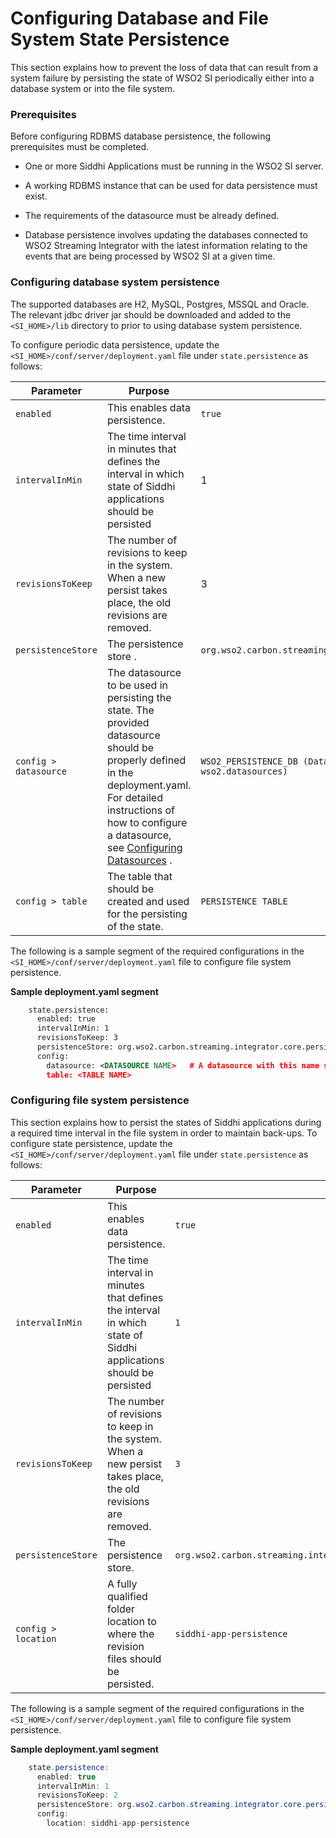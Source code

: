 # Configuring Database and File System State Persistence

This section explains how to prevent the loss of data that can result
from a system failure by persisting the state of WSO2 SI periodically
either into a database system or into the file system.

### Prerequisites

Before configuring RDBMS database persistence, the following prerequisites
must be completed.

-   One or more Siddhi Applications must be running in the WSO2 SI
    server.
-   A working RDBMS instance that can be used for data persistence must
    exist.
-   The requirements of the datasource must be already defined.

-   Database persistence involves updating the databases connected to
    WSO2 Streaming Integrator with the latest information relating to the
    events that are being processed by WSO2 SI at a given time.

### Configuring database system persistence

The supported databases are H2, MySQL, Postgres, MSSQL and Oracle. The
relevant jdbc driver jar should be downloaded and added to the
`<SI_HOME>/lib` directory to prior to using database
system persistence.

To configure periodic data persistence, update the
`<SI_HOME>/conf/server/deployment.yaml` file under
`state.persistence` as follows:

<table>
<thead>
<tr class="header">
<th>Parameter</th>
<th>Purpose</th>
<th>Required Value</th>
</tr>
</thead>
<tbody>
<tr class="odd">
<td><code>enabled</code></td>
<td>This enables data persistence.</td>
<td><code>true</code></td>
</tr>
<tr class="even">
<td><code>intervalInMin</code></td>
<td>The time interval in minutes that defines the interval in which state of Siddhi applications should be persisted</td>
<td>1</td>
</tr>
<tr class="odd">
<td><code>revisionsToKeep</code></td>
<td>The number of revisions to keep in the system. When a new persist takes place, the old revisions are removed.</td>
<td>3</td>
</tr>
<tr class="even">
<td><code>persistenceStore</code></td>
<td>The persistence store .</td>
<td><code>org.wso2.carbon.streaming.integrator.core.persistence.DBPersistenceStore</code></td>
</tr>
<tr class="odd">
<td><code>config &gt; datasource</code></td>
<td>The datasource to be used in persisting the state. The provided datasource should be properly defined in the deployment.yaml. For detailed instructions of how to configure a datasource, see <a href="{{base_path}}/install-and-setup/setup/si-setup/configuring-data-sources">Configuring Datasources</a> .</td>
<td><pre><code>WSO2_PERSISTENCE_DB (Datasource with this name should be defined in wso2.datasources)</code></pre></td>
</tr>
<tr class="even">
<td><code>config &gt; table</code></td>
<td>The table that should be created and used for the persisting of the state.</td>
<td><pre><code>PERSISTENCE_TABLE</code></pre></td>
</tr>
</tbody>
</table>

The following is a sample segment of the required configurations in the
`<SI_HOME>/conf/server/deployment.yaml` file to
configure file system persistence.

**Sample deployment.yaml segment**

``` xml
    state.persistence:
      enabled: true
      intervalInMin: 1
      revisionsToKeep: 3
      persistenceStore: org.wso2.carbon.streaming.integrator.core.persistence.DBPersistenceStore
      config:
        datasource: <DATASOURCE NAME>   # A datasource with this name should be defined in wso2.datasources namespace
        table: <TABLE NAME>
```

  

### Configuring file system persistence

This section explains how to persist the states of Siddhi applications
during a required time interval in the file system in order to maintain
back-ups. To configure state persistence, update the
`<SI_HOME>/conf/server/deployment.yaml` file under
`state.persistence` as follows:

<table>
<thead>
<tr class="header">
<th>Parameter</th>
<th>Purpose</th>
<th>Required Value</th>
</tr>
</thead>
<tbody>
<tr class="odd">
<td><code>enabled</code></td>
<td>This enables data persistence.</td>
<td><code>true</code></td>
</tr>
<tr class="even">
<td><code>intervalInMin</code></td>
<td>The time interval in minutes that defines the interval in which state of Siddhi applications should be persisted<br />
</td>
<td><code>1</code></td>
</tr>
<tr class="odd">
<td><code>revisionsToKeep</code></td>
<td>The number of revisions to keep in the system. When a new persist takes place, the old revisions are removed.</td>
<td><code>3</code></td>
</tr>
<tr class="even">
<td><code>persistenceStore</code></td>
<td>The persistence store.</td>
<td><pre><code>org.wso2.carbon.streaming.integrator.core.persistence.FileSystemPersistenceStore</code></pre></td>
</tr>
<tr class="odd">
<td><code>config &gt; location</code></td>
<td>A fully qualified folder location to where the revision files should be persisted.</td>
<td><pre><code>siddhi-app-persistence</code></pre></td>
</tr>
</tbody>
</table>

  

The following is a sample segment of the required configurations in the
`<SI_HOME>/conf/server/deployment.yaml` file to
configure file system persistence.

**Sample deployment.yaml segment**

``` java
    state.persistence:
      enabled: true
      intervalInMin: 1
      revisionsToKeep: 2
      persistenceStore: org.wso2.carbon.streaming.integrator.core.persistence.FileSystemPersistenceStore
      config:
        location: siddhi-app-persistence
```
